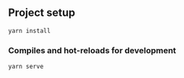 ## Project setup

```
yarn install
```

### Compiles and hot-reloads for development

```
yarn serve
```
